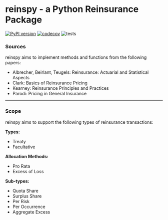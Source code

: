 # reinspy - a Python Reinsurance Package
[![PyPI version](https://badge.fury.io/py/reinspy.svg)](https://badge.fury.io/py/reinspy)
[![codecov](https://codecov.io/gh/genedan/reinspy/branch/main/graph/badge.svg?token=B2tp2sywL2)](https://codecov.io/gh/casact/FASLR) ![tests](https://github.com/genedan/reinspy/workflows/Unit%20Tests/badge.svg)
### Sources

reinspy aims to implement methods and functions from the following papers:

- Albrecher, Beirlant, Teugels: Reinsurance: Actuarial and Statistical Aspects
- Clark: Basics of Reinsurance Pricing 
- Kearney: Reinsurance Principles and Practices
- Parodi: Pricing in General Insurance

---
### Scope

reinspy aims to support the following types of reinsurance transactions:

**Types:**
- Treaty
- Facultative

**Allocation Methods:**
- Pro Rata
- Excess of Loss

**Sub-types:**
- Quota Share
- Surplus Share
- Per Risk
- Per Occurrence
- Aggregate Excess

